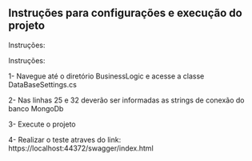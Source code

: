 ## **Instruções para configurações e execução do projeto**

Instruções:

Instruções:

1- Navegue até o diretório BusinessLogic e acesse a classe DataBaseSettings.cs

2- Nas linhas 25 e 32 deverão ser informadas as strings de conexão do banco MongoDb

3- Execute o projeto

4- Realizar o teste atraves do link: 
https://localhost:44372/swagger/index.html





